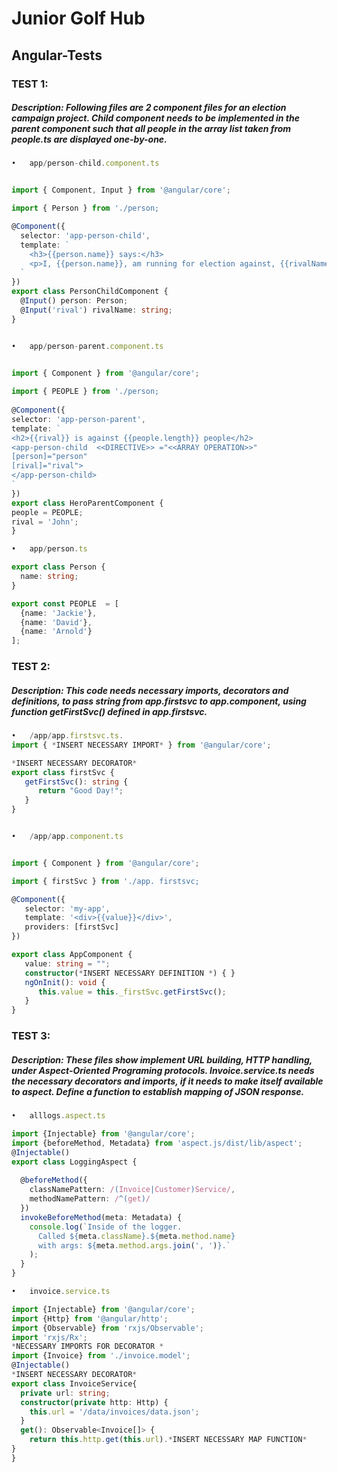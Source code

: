 # Junior Golf Hub
  
## Angular-Tests

### TEST 1:

##### Description:  Following files are 2 component files for an election campaign project. Child component needs to be implemented in the parent component such that all people in the array list taken from people.ts are displayed one-by-one.





```typescript
•	app/person-child.component.ts


import { Component, Input } from '@angular/core';

import { Person } from './person;

@Component({
  selector: 'app-person-child',
  template: `
    <h3>{{person.name}} says:</h3>
    <p>I, {{person.name}}, am running for election against, {{rivalName}}.</p>
  `
})
export class PersonChildComponent {
  @Input() person: Person;
  @Input('rival') rivalName: string;
}

```




```typescript

•	app/person-parent.component.ts


import { Component } from '@angular/core';
 
import { PEOPLE } from './person;
 
@Component({
selector: 'app-person-parent',
template: `
<h2>{{rival}} is against {{people.length}} people</h2>
<app-person-child  <<DIRECTIVE>> ="<<ARRAY OPERATION>>"
[person]="person"
[rival]="rival">
</app-person-child>
`
})
export class HeroParentComponent {
people = PEOPLE;
rival = 'John';
}

•	app/person.ts

export class Person {
  name: string;
}

export const PEOPLE  = [
  {name: 'Jackie'},
  {name: 'David'},
  {name: 'Arnold'}
];
```


### TEST 2:

##### Description: This code needs necessary imports, decorators and definitions, to pass string from app.firstsvc to app.component, using function getFirstSvc() defined in app.firstsvc.

```typescript
•	/app/app.firstsvc.ts.
import { *INSERT NECESSARY IMPORT* } from '@angular/core'; 

*INSERT NECESSARY DECORATOR* 
export class firstSvc {  
   getFirstSvc(): string { 
      return "Good Day!"; 
   } 
}
```

```typescript

•	/app/app.component.ts


import { Component } from '@angular/core';  

import { firstSvc } from './app. firstsvc;  

@Component({ 
   selector: 'my-app', 
   template: '<div>{{value}}</div>', 
   providers: [firstSvc]  
}) 

export class AppComponent { 
   value: string = ""; 
   constructor(*INSERT NECESSARY DEFINITION *) { } 
   ngOnInit(): void { 
      this.value = this._firstSvc.getFirstSvc(); 
   }   
}
```

### TEST 3:

##### Description: These files show implement URL building, HTTP handling, under Aspect-Oriented Programing protocols. Invoice.service.ts needs the necessary decorators and imports, if it needs to make itself available to aspect. Define a function to establish mapping of JSON response.




```typescript
•	alllogs.aspect.ts

import {Injectable} from '@angular/core';
import {beforeMethod, Metadata} from 'aspect.js/dist/lib/aspect';
@Injectable()
export class LoggingAspect {
    
  @beforeMethod({
    classNamePattern: /(Invoice|Customer)Service/,
    methodNamePattern: /^(get)/
  })
  invokeBeforeMethod(meta: Metadata) {
    console.log(`Inside of the logger.
      Called ${meta.className}.${meta.method.name}
      with args: ${meta.method.args.join(', ')}.`
    );
  }
}
```







```typescript
•	invoice.service.ts

import {Injectable} from '@angular/core';
import {Http} from '@angular/http';
import {Observable} from 'rxjs/Observable';
import 'rxjs/Rx';
*NECESSARY IMPORTS FOR DECORATOR *
import {Invoice} from './invoice.model';
@Injectable()
*INSERT NECESSARY DECORATOR*
export class InvoiceService{
  private url: string;
  constructor(private http: Http) {
    this.url = '/data/invoices/data.json';
  }
  get(): Observable<Invoice[]> {
    return this.http.get(this.url).*INSERT NECESSARY MAP FUNCTION*
}
}
```
